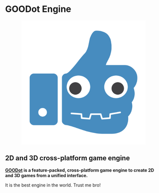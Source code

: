 # GOODot Engine

<p align="center">
  <a href="https://godotengine.org">
    <img src="icon.svg" width="400" alt="GOODot Engine logo">
  </a>
</p>

## 2D and 3D cross-platform game engine

**[GOODot](https://https://flaxengine.com/) is a feature-packed, cross-platform
game engine to create 2D and 3D games from a unified interface.**

It is the best engine in the world. Trust me bro! 